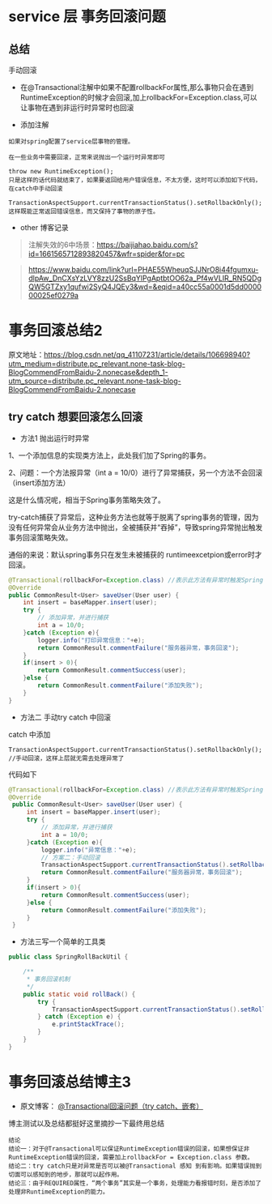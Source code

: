 # service 层 事务回滚问题


## 总结

手动回滚

* 在@Transactional注解中如果不配置rollbackFor属性,那么事物只会在遇到RuntimeException的时候才会回滚,加上rollbackFor=Exception.class,可以让事物在遇到非运行时异常时也回滚


* 添加注解


```
如果对spring配置了service层事物的管理。

在一些业务中需要回滚，正常来说抛出一个运行时异常即可

throw new RuntimeException();
只是这样的话代码就结束了，如果要返回给用户错误信息，不太方便，这时可以添加如下代码，在catch中手动回滚

TransactionAspectSupport.currentTransactionStatus().setRollbackOnly();
这样既能正常返回错误信息，而又保持了事物的原子性。

```

* other 博客记录


> 注解失效的6中场景：https://baijiahao.baidu.com/s?id=1661565712893820457&wfr=spider&for=pc

>https://www.baidu.com/link?url=PHAE55WheuqSJJNrO8i44fgumxu-dlpAw_DnCXsYzLVY8zzU2SsBqYlPgAptbtOO62a_Pf4wVLIR_RN5QDgQW5GTZxy1qufwi2SyQ4JQEy3&wd=&eqid=a40cc55a0001d5dd000000025ef0279a


# 事务回滚总结2 

原文地址：https://blog.csdn.net/qq_41107231/article/details/106698940?utm_medium=distribute.pc_relevant.none-task-blog-BlogCommendFromBaidu-2.nonecase&depth_1-utm_source=distribute.pc_relevant.none-task-blog-BlogCommendFromBaidu-2.nonecase


## try catch 想要回滚怎么回滚

*  方法1 抛出运行时异常


1、一个添加信息的实现类方法上，此处我们加了Spring的事务。

2、问题：一个方法报异常（int a = 10/0）进行了异常捕获，另一个方法不会回滚（insert添加方法）

这是什么情况呢，相当于Spring事务策略失效了。

try-catch捕获了异常后，这种业务方法也就等于脱离了spring事务的管理，因为没有任何异常会从业务方法中抛出，全被捕获并“吞掉”，导致spring异常抛出触发事务回滚策略失效。

通俗的来说：默认spring事务只在发生未被捕获的 runtimeexcetpion或error时才回滚。


```java
@Transactional(rollbackFor=Exception.class) //表示此方法有异常时触发Spring事务,rollbackfor 属性指定了非运行时异常（运行时异常throw new runtimeException()） 也会回滚    
@Override
public CommonResult<User> saveUser(User user) {
    int insert = baseMapper.insert(user);
    try {
        // 添加异常，并进行捕获
        int a = 10/0;
    }catch (Exception e){
        logger.info("打印异常信息："+e);
        return CommonResult.commentFailure("服务器异常，事务回滚");
    }
    if(insert > 0){
        return CommonResult.commentSuccess(user);
    }else {
        return CommonResult.commentFailure("添加失败");
    }
}

```

* 方法二 手动try catch 中回滚

catch 中添加
```
TransactionAspectSupport.currentTransactionStatus().setRollbackOnly(); //手动回滚，这样上层就无需去处理异常了
```

代码如下
```java
@Transactional(rollbackFor=Exception.class) //表示此方法有异常时触发Spring事务
@Override
 public CommonResult<User> saveUser(User user) {
     int insert = baseMapper.insert(user);
     try {
         // 添加异常，并进行捕获
         int a = 10/0;
     }catch (Exception e){
         logger.info("异常信息："+e);
         // 方案二：手动回滚
         TransactionAspectSupport.currentTransactionStatus().setRollbackOnly();
         return CommonResult.commentFailure("服务器异常，事务回滚");
     }
     if(insert > 0){
         return CommonResult.commentSuccess(user);
     }else {
         return CommonResult.commentFailure("添加失败");
     }
 }

```

* 方法三写一个简单的工具类


```java
public class SpringRollBackUtil {

    /**
     * 事务回滚机制
     */
    public static void rollBack() {
        try {
            TransactionAspectSupport.currentTransactionStatus().setRollbackOnly();
        } catch (Exception e) {
            e.printStackTrace();
        }
    }
}

```



# 事务回滚总结博主3 

* 原文博客：
[@Transactional回滚问题（try catch、嵌套）](https://www.cnblogs.com/pjjlt/p/10926398.html)


博主测试以及总结都挺好这里摘抄一下最终用总结

```
结论
结论一：对于@Transactional可以保证RuntimeException错误的回滚，如果想保证非RuntimeException错误的回滚，需要加上rollbackFor = Exception.class 参数。
结论二：try catch只是对异常是否可以被@Transactional 感知 到有影响。如果错误抛到切面可以感知到的地步，那就可以起作用。
结论三：由于REQUIRED属性，“两个事务”其实是一个事务，处理能力看报错时刻，是否添加了处理非RuntimeException的能力。
```



